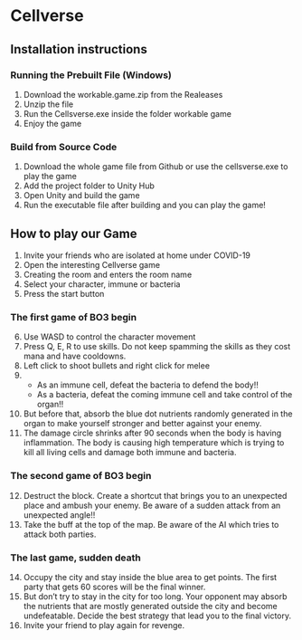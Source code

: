 # Cellverse
## Installation instructions
### Running the Prebuilt File (Windows)
1. Download the workable.game.zip from the Realeases
2. Unzip the file
3. Run the Cellsverse.exe inside the folder workable game
4. Enjoy the game
### Build from Source Code
1. Download the whole game file from Github or use the cellsverse.exe to play the game
2. Add the project folder to Unity Hub
3. Open Unity and build the game
4. Run the executable file after building and you can play the game!

## How to play our Game
1. Invite your friends who are isolated at home under COVID-19
2. Open the interesting Cellverse game
3. Creating the room and enters the room name
4. Select your character, immune or bacteria
5. Press the start button
### The first game of BO3 begin
6. Use WASD to control the character movement
7. Press Q, E, R to use skills. Do not keep spamming the skills as they cost mana and have cooldowns.
8. Left click to shoot bullets and right click for melee
9.   - As an immune cell, defeat the bacteria to defend the body!!
     - As a bacteria, defeat the coming immune cell and take control of the organ!!
10. But before that, absorb the blue dot nutrients randomly generated in the organ to make yourself stronger and better against your enemy.
11. The damage circle shrinks after 90 seconds when the body is having inflammation. The body is causing high temperature which is trying to kill all living cells and damage both immune and bacteria.
### The second game of BO3 begin
12. Destruct the block. Create a shortcut that brings you to an unexpected place and ambush your enemy. Be aware of a sudden attack from an unexpected angle!!
13. Take the buff at the top of the map. Be aware of the AI which tries to attack both parties.
### The last game, sudden death
14. Occupy the city and stay inside the blue area to get points. The first party that gets 60 scores will be the final winner.
15. But don’t try to stay in the city for too long. Your opponent may absorb the nutrients that are mostly generated outside the city and become undefeatable. Decide the best strategy that lead you to the final victory.
16. Invite your friend to play again for revenge.
